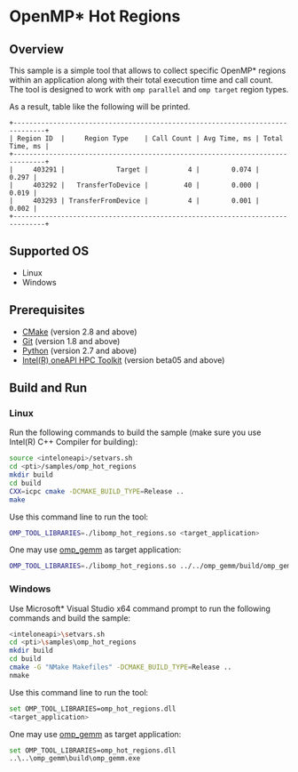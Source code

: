 # OpenMP* Hot Regions
## Overview
This sample is a simple tool that allows to collect specific OpenMP* regions within an application along with their total execution time and call count. The tool is designed to work with `omp parallel` and `omp target` region types.

As a result, table like the following will be printed.
```
+------------------------------------------------------------------------------+
| Region ID  |     Region Type    | Call Count | Avg Time, ms | Total Time, ms |
+------------------------------------------------------------------------------+
|     403291 |             Target |          4 |        0.074 |          0.297 |
|     403292 |   TransferToDevice |         40 |        0.000 |          0.019 |
|     403293 | TransferFromDevice |          4 |        0.001 |          0.002 |
+------------------------------------------------------------------------------+
```
## Supported OS
- Linux
- Windows

## Prerequisites
- [CMake](https://cmake.org/) (version 2.8 and above)
- [Git](https://git-scm.com/) (version 1.8 and above)
- [Python](https://www.python.org/) (version 2.7 and above)
- [Intel(R) oneAPI HPC Toolkit](https://software.intel.com/en-us/oneapi/hpc-kit) (version beta05 and above)

## Build and Run
### Linux
Run the following commands to build the sample (make sure you use Intel(R) C++ Compiler for building):
```sh
source <inteloneapi>/setvars.sh
cd <pti>/samples/omp_hot_regions
mkdir build
cd build
CXX=icpc cmake -DCMAKE_BUILD_TYPE=Release ..
make
```
Use this command line to run the tool:
```sh
OMP_TOOL_LIBRARIES=./libomp_hot_regions.so <target_application>
```
One may use [omp_gemm](../omp_gemm) as target application:
```sh
OMP_TOOL_LIBRARIES=./libomp_hot_regions.so ../../omp_gemm/build/omp_gemm
```
### Windows
Use Microsoft* Visual Studio x64 command prompt to run the following commands and build the sample:
```sh
<inteloneapi>\setvars.sh
cd <pti>\samples\omp_hot_regions
mkdir build
cd build
cmake -G "NMake Makefiles" -DCMAKE_BUILD_TYPE=Release ..
nmake
```
Use this command line to run the tool:
```sh
set OMP_TOOL_LIBRARIES=omp_hot_regions.dll
<target_application>
```
One may use [omp_gemm](../omp_gemm) as target application:
```sh
set OMP_TOOL_LIBRARIES=omp_hot_regions.dll
..\..\omp_gemm\build\omp_gemm.exe
```